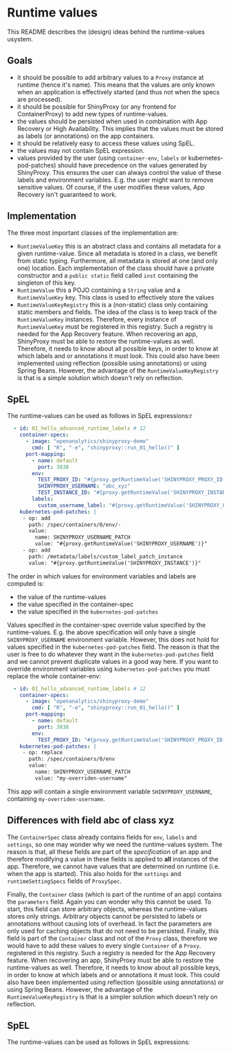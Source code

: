 # Runtime values

This README describes the (design) ideas behind the runtime-values usystem.

## Goals

 - it should be possible to add arbitrary values to a `Proxy` instance at runtime (hence it's name). This means that the
   values are only known when an application is effectively started (and thus not when the specs are processed).
 - it should be possible for ShinyProxy (or any frontend for ContainerProxy) to add new types of runtime-values.
 - the values should be persisted when used in combination with App Recovery or High Availability. This implies that
   the values must be stored as labels (or annotations) on the app containers.
 - it should be relatively easy to access these values using SpEL.
 - the values may not contain SpEL expression.
 - values provided by the user (using `container-env`, `labels` or kubernetes-pod-patches) should have precedence on the
   values generated by ShinyProxy. This ensures the user can always control the value of these labels and environment
   variables. E.g. the user might want to remove sensitive values. Of course, if the user modifies these values,
   App Recovery isn't guaranteed to work.

## Implementation

The three most important classes of the implementation are:
   - `RuntimeValueKey` this is an abstract class and contains all metadata for a given runtime-value. Since all metadata
      is stored in a class, we benefit from static typing. Furthermore, all metadata is stored at one (and only one)
      location. Each implementation of the class should have a private constructor and a `public static` field
      called `inst` containing the singleton of this key.
   - `RuntimeValue` this a POJO containing a `String` value and a `RuntimeValueKey` key. This class is used to effectively
      store the values
   - `RuntimeValueKeyRegistry` this is a (non-static) class only containing static members and fields. The idea of the
      class is to keep track of the `RuntimeValueKey` instances. Therefore, every instance of `RuntimeValueKey` must be
      registered in this registry. Such a registry is needed for the App Recovery feature. When recovering an app,
      ShinyProxy must be able to restore the runtime-values as well. Therefore, it needs to know about all possible keys,
      in order to know at which labels and or annotations it must look. This could also have been implemented using reflection
      (possible using annotations) or using Spring Beans. However, the advantage of the `RuntimeValueKeyRegistry` is
      that is a simple solution which doesn't rely on reflection.

## SpEL

The runtime-values can be used as follows in SpEL expressions:r

```yaml
  - id: 01_hello_advanced_runtime_labels # 12
    container-specs:
      - image: "openanalytics/shinyproxy-demo"
        cmd: [ "R", "-e", "shinyproxy::run_01_hello()" ]
      port-mapping:
        - name: default
          port: 3838
        env:
          TEST_PROXY_ID: "#{proxy.getRuntimeValue('SHINYPROXY_PROXY_ID')}"
          SHINYPROXY_USERNAME: "abc_xyz"
          TEST_INSTANCE_ID: "#{proxy.getRuntimeValue('SHINYPROXY_INSTANCE')}"
        labels:
          custom_username_label: "#{proxy.getRuntimeValue('SHINYPROXY_USERNAME')}"
    kubernetes-pod-patches: |
     - op: add
       path: /spec/containers/0/env/-
       value:
         name: SHINYPROXY_USERNAME_PATCH
         value: "#{proxy.getRuntimeValue('SHINYPROXY_USERNAME')}"
     - op: add
       path: /metadata/labels/custom_label_patch_instance
       value: "#{proxy.getRuntimeValue('SHINYPROXY_INSTANCE')}"
```

The order in which values for environment variables and labels are computed is:

- the value of the runtime-values
- the value specified in the container-spec
- the value specified in the `kubernetes-pod-patches`

Values specified in the container-spec override value specified by the runtime-values. E.g. the above specification will
only have a single `SHINYPROXY_USERNAME` environment variable. However, this does not hold for values specified in the
`kubernetes-pod-patches` field. The reason is that the user is free to do whatever they want in the `kubernetes-pod-patches`
field and we cannot prevent duplicate values in a good way here. If you want to override environment variables using
`kubernetes-pod-patches` you must replace the whole container-env:

```yaml
  - id: 01_hello_advanced_runtime_labels # 12
    container-specs:
      - image: "openanalytics/shinyproxy-demo"
        cmd: [ "R", "-e", "shinyproxy::run_01_hello()" ]
      port-mapping:
        - name: default
          port: 3838
        env:
          TEST_PROXY_ID: "#{proxy.getRuntimeValue('SHINYPROXY_PROXY_ID')}"
    kubernetes-pod-patches: |
     - op: replace
       path: /spec/containers/0/env
       value:
         name: SHINYPROXY_USERNAME_PATCH
         value: "my-overriden-username"
```

This app will contain a single environment variable `SHINYPROXY_USERNAME`, containing `my-overriden-username`.

## Differences with field abc of class xyz

The `ContainerSpec` class already contains fields for `env`, `labels` and `settings`, so one may wonder why we need the
runtime-values system. The reason is that, all these fields are part of the *specification* of an app and therefore
modifying a value in these fields is applied to **all** instances of the app. Therefore, we cannot have values that
are determined on runtime (i.e. when the app is started). This also holds for the `settings` and `runtimeSettingSpecs` fields of `ProxySpec`.

Finally, the `Container` class (which is part of the runtime of an app) contains the `parameters` field. Again you can
wonder why this cannot be used. To start, this field can store arbitrary objects, whereas the runtime-values stores only strings.
Arbitrary objects cannot be persisted to labels or annotations without causing lots of overhead. In fact the parameters
are only used for caching objects that do not need to be persisted. Finally, this field is part of the `Container` class
and not of the `Proxy` class, therefore we would have to add these values to every single `Container` of a `Proxy`.
     registered in this registry. Such a registry is needed for the App Recovery feature. When recovering an app,
     ShinyProxy must be able to restore the runtime-values as well. Therefore, it needs to know about all possible keys,
     in order to know at which labels and or annotations it must look. This could also have been implemented using reflection
     (possible using annotations) or using Spring Beans. However, the advantage of the `RuntimeValueKeyRegistry` is
     that is a simpler solution which doesn't rely on reflection.

## SpEL

The runtime-values can be used as follows in SpEL expressions:
